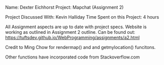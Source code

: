Name: Dexter Eichhorst
Project: Mapchat (Assignment 2)

Project Discussed With: Kevin Halliday
Time Spent on this Project: 4 hours

All Assignment aspects are up to date with project specs. Website is working as outlined in Assignment 2 outline. Can be found out: https://tuftsdev.github.io/WebProgramming/assignments/a2.html

Credit to Ming Chow for rendermap() and and getmylocation() funcitons. 

Other functions have incorporated code from Stackoverflow.com